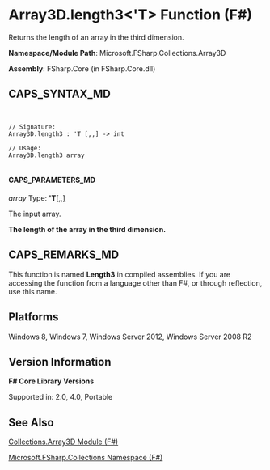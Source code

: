 # Array3D.length3<'T> Function (F#)

Returns the length of an array in the third dimension.

**Namespace/Module Path**: Microsoft.FSharp.Collections.Array3D

**Assembly**: FSharp.Core (in FSharp.Core.dll)


## CAPS_SYNTAX_MD



```


// Signature:
Array3D.length3 : 'T [,,] -> int

// Usage:
Array3D.length3 array


```



#### CAPS_PARAMETERS_MD
*array*
Type: **'T**[[,,]](http://msdn.microsoft.com/en-us/library/b4e5b35b-dc83-4b50-94aa-85fcf3ccb2b0)


The input array.



**The length of the array in the third dimension.**
## CAPS_REMARKS_MD
This function is named **Length3** in compiled assemblies. If you are accessing the function from a language other than F#, or through reflection, use this name.


## Platforms
Windows 8, Windows 7, Windows Server 2012, Windows Server 2008 R2


## Version Information
**F# Core Library Versions**

Supported in: 2.0, 4.0, Portable




## See Also
[Collections.Array3D Module &#40;F&#35;&#41;](Collections.Array3D+Module+%28F%23%29.md)

[Microsoft.FSharp.Collections Namespace &#40;F&#35;&#41;](Microsoft.FSharp.Collections+Namespace+%28F%23%29.md)

